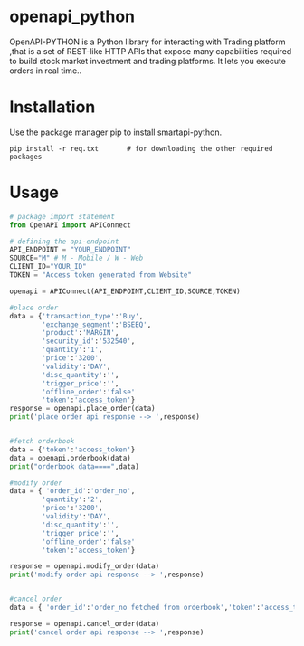 # openapi_python
OpenAPI-PYTHON is a Python library for interacting with Trading platform ,that is a set of REST-like HTTP APIs that expose many capabilities required to build stock market investment and trading platforms. It lets you execute orders in real time..

# Installation
Use the package manager pip to install smartapi-python.

```
pip install -r req.txt       # for downloading the other required packages
```

# Usage
```python
# package import statement
from OpenAPI import APIConnect

# defining the api-endpoint
API_ENDPOINT = "YOUR_ENDPOINT"
SOURCE="M" # M - Mobile / W - Web 
CLIENT_ID="YOUR_ID"
TOKEN = "Access token generated from Website"

openapi = APIConnect(API_ENDPOINT,CLIENT_ID,SOURCE,TOKEN)

#place order
data = {'transaction_type':'Buy',
        'exchange_segment':'BSEEQ',
        'product':'MARGIN',
        'security_id':'532540',
        'quantity':'1',
        'price':'3200',
        'validity':'DAY',
        'disc_quantity':'',
        'trigger_price':'',
        'offline_order':'false'
		'token':'access_token'}
response = openapi.place_order(data)
print('place order api response --> ',response)


#fetch orderbook
data = {'token':'access_token'}
data = openapi.orderbook(data)
print("orderbook data====",data)

#modify order
data = { 'order_id':'order_no',
        'quantity':'2',
        'price':'3200',
        'validity':'DAY',
        'disc_quantity':'',
        'trigger_price':'',
        'offline_order':'false'
		'token':'access_token'}

response = openapi.modify_order(data)
print('modify order api response --> ',response)


#cancel order
data = { 'order_id':'order_no fetched from orderbook','token':'access_token'}

response = openapi.cancel_order(data)
print('cancel order api response --> ',response)

```
